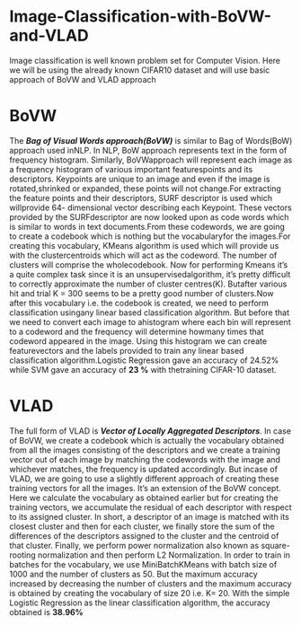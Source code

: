# Image-Classification-with-BoVW-and-VLAD
Image classification is well known problem set for Computer Vision. Here we will be using the already known CIFAR10 dataset and will use basic approach of BoVW and VLAD approach

# BoVW
The ***Bag of Visual Words approach(BoVW)*** is similar to Bag of Words(BoW) approach used inNLP. In NLP, BoW approach represents text in the form of frequency histogram. Similarly, BoVWapproach will represent each image as a frequency histogram of various important featurespoints and its descriptors. Keypoints are unique to an image and even if the image is rotated,shrinked or expanded, these points will not change.For extracting the feature points and their descriptors, SURF descriptor is used which willprovide 64- dimensional vector describing each Keypoint. These vectors provided by the SURFdescriptor are now looked upon as code words which is similar to words in text documents.From these codewords, we are going to create a codebook which is nothing but the vocabularyfor the images.For creating this vocabulary, KMeans algorithm is used which will provide us with the clustercentroids which will act as the codeword. The number of clusters will comprise the wholecodebook. Now for performing Kmeans it’s a quite complex task since it is an unsupervisedalgorithm, it’s pretty difficult to correctly approximate the number of cluster centres(K). Butafter various hit and trial K = 300 seems to be a pretty good number of clusters.Now after this vocabulary i.e. the codebook is created, we need to perform classification usingany linear based classification algorithm. But before that we need to convert each image to ahistogram where each bin will represent to a codeword and the frequency will determine howmany times that codeword appeared in the image. Using this histogram we can create featurevectors and the labels provided to train any linear based classification algorithm.Logistic Regression gave an accuracy of 24.52% while SVM gave an accuracy of **23 %** with thetraining CIFAR-10 dataset.

# VLAD
The full form of VLAD is ***Vector of Locally Aggregated Descriptors***. In case of BoVW, we create a codebook which is actually the vocabulary obtained from all the images consisting of the  descriptors and we create a training vector out of each image by matching the codewords with the image and whichever matches, the frequency is updated accordingly. But incase of VLAD, we are going to use a slightly different approach of creating these training vectors for all the images. It’s an extension of the BoVW concept. Here we calculate the vocabulary as obtained earlier but for creating the training vectors, we accumulate the residual of each descriptor with respect to its assigned cluster. In short, a descriptor of an image is matched with its closest cluster and then for each cluster, we finally store the sum of the differences of the descriptors assigned to the cluster and the centroid of that cluster. Finally, we perform power normalization also known as square-rooting normalization and then perform L2 Normalization. In order to train in batches for the vocabulary, we use MiniBatchKMeans with batch size of 1000 and the number of clusters as 50. But the maximum accuracy increased by decreasing the number of clusters and the maximum accuracy is obtained by creating the vocabulary of size 20 i.e. K= 20. With the simple Logistic Regression as the linear classification algorithm, the accuracy obtained is **38.96%**
